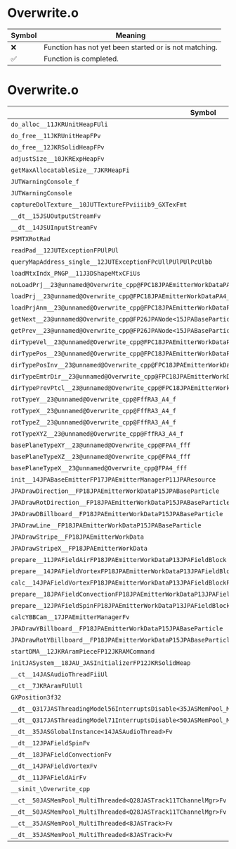 # Overwrite.o
| Symbol | Meaning 
| ------------- | ------------- 
| :x: | Function has not yet been started or is not matching. 
| :white_check_mark: | Function is completed. 


# Overwrite.o
| Symbol | Decompiled? |
| ------------- | ------------- |
| `do_alloc__11JKRUnitHeapFUli` | :x: |
| `do_free__11JKRUnitHeapFPv` | :x: |
| `do_free__12JKRSolidHeapFPv` | :x: |
| `adjustSize__10JKRExpHeapFv` | :x: |
| `getMaxAllocatableSize__7JKRHeapFi` | :x: |
| `JUTWarningConsole_f` | :x: |
| `JUTWarningConsole` | :x: |
| `captureDolTexture__10JUTTextureFPviiiib9_GXTexFmt` | :x: |
| `__dt__15JSUOutputStreamFv` | :x: |
| `__dt__14JSUInputStreamFv` | :x: |
| `PSMTXRotRad` | :x: |
| `readPad__12JUTExceptionFPUlPUl` | :x: |
| `queryMapAddress_single__12JUTExceptionFPcUllPUlPUlPcUlbb` | :x: |
| `loadMtxIndx_PNGP__11J3DShapeMtxCFiUs` | :x: |
| `noLoadPrj__23@unnamed@Overwrite_cpp@FPC18JPAEmitterWorkDataPA4_Cf` | :x: |
| `loadPrj__23@unnamed@Overwrite_cpp@FPC18JPAEmitterWorkDataPA4_Cf` | :x: |
| `loadPrjAnm__23@unnamed@Overwrite_cpp@FPC18JPAEmitterWorkDataPA4_Cf` | :x: |
| `getNext__23@unnamed@Overwrite_cpp@FP26JPANode<15JPABaseParticle>` | :x: |
| `getPrev__23@unnamed@Overwrite_cpp@FP26JPANode<15JPABaseParticle>` | :x: |
| `dirTypeVel__23@unnamed@Overwrite_cpp@FPC18JPAEmitterWorkDataPC15JPABaseParticlePQ29JGeometry8TVec3<f>` | :x: |
| `dirTypePos__23@unnamed@Overwrite_cpp@FPC18JPAEmitterWorkDataPC15JPABaseParticlePQ29JGeometry8TVec3<f>` | :x: |
| `dirTypePosInv__23@unnamed@Overwrite_cpp@FPC18JPAEmitterWorkDataPC15JPABaseParticlePQ29JGeometry8TVec3<f>` | :x: |
| `dirTypeEmtrDir__23@unnamed@Overwrite_cpp@FPC18JPAEmitterWorkDataPC15JPABaseParticlePQ29JGeometry8TVec3<f>` | :x: |
| `dirTypePrevPtcl__23@unnamed@Overwrite_cpp@FPC18JPAEmitterWorkDataPC15JPABaseParticlePQ29JGeometry8TVec3<f>` | :x: |
| `rotTypeY__23@unnamed@Overwrite_cpp@FffRA3_A4_f` | :x: |
| `rotTypeX__23@unnamed@Overwrite_cpp@FffRA3_A4_f` | :x: |
| `rotTypeZ__23@unnamed@Overwrite_cpp@FffRA3_A4_f` | :x: |
| `rotTypeXYZ__23@unnamed@Overwrite_cpp@FffRA3_A4_f` | :x: |
| `basePlaneTypeXY__23@unnamed@Overwrite_cpp@FPA4_fff` | :x: |
| `basePlaneTypeXZ__23@unnamed@Overwrite_cpp@FPA4_fff` | :x: |
| `basePlaneTypeX__23@unnamed@Overwrite_cpp@FPA4_fff` | :x: |
| `init__14JPABaseEmitterFP17JPAEmitterManagerP11JPAResource` | :x: |
| `JPADrawDirection__FP18JPAEmitterWorkDataP15JPABaseParticle` | :x: |
| `JPADrawRotDirection__FP18JPAEmitterWorkDataP15JPABaseParticle` | :x: |
| `JPADrawDBillboard__FP18JPAEmitterWorkDataP15JPABaseParticle` | :x: |
| `JPADrawLine__FP18JPAEmitterWorkDataP15JPABaseParticle` | :x: |
| `JPADrawStripe__FP18JPAEmitterWorkData` | :x: |
| `JPADrawStripeX__FP18JPAEmitterWorkData` | :x: |
| `prepare__11JPAFieldAirFP18JPAEmitterWorkDataP13JPAFieldBlock` | :x: |
| `prepare__14JPAFieldVortexFP18JPAEmitterWorkDataP13JPAFieldBlock` | :x: |
| `calc__14JPAFieldVortexFP18JPAEmitterWorkDataP13JPAFieldBlockP15JPABaseParticle` | :x: |
| `prepare__18JPAFieldConvectionFP18JPAEmitterWorkDataP13JPAFieldBlock` | :x: |
| `prepare__12JPAFieldSpinFP18JPAEmitterWorkDataP13JPAFieldBlock` | :x: |
| `calcYBBCam__17JPAEmitterManagerFv` | :x: |
| `JPADrawYBillboard__FP18JPAEmitterWorkDataP15JPABaseParticle` | :x: |
| `JPADrawRotYBillboard__FP18JPAEmitterWorkDataP15JPABaseParticle` | :x: |
| `startDMA__12JKRAramPieceFP12JKRAMCommand` | :x: |
| `initJASystem__18JAU_JASInitializerFP12JKRSolidHeap` | :x: |
| `__ct__14JASAudioThreadFiiUl` | :x: |
| `__ct__7JKRAramFUlUll` | :x: |
| `GXPosition3f32` | :x: |
| `__dt__Q317JASThreadingModel56InterruptsDisable<35JASMemPool_MultiThreaded<8JASTrack>>4LockFv` | :x: |
| `__dt__Q317JASThreadingModel71InterruptsDisable<50JASMemPool_MultiThreaded<Q28JASTrack11TChannelMgr>>4LockFv` | :x: |
| `__dt__35JASGlobalInstance<14JASAudioThread>Fv` | :x: |
| `__dt__12JPAFieldSpinFv` | :x: |
| `__dt__18JPAFieldConvectionFv` | :x: |
| `__dt__14JPAFieldVortexFv` | :x: |
| `__dt__11JPAFieldAirFv` | :x: |
| `__sinit_\Overwrite_cpp` | :x: |
| `__ct__50JASMemPool_MultiThreaded<Q28JASTrack11TChannelMgr>Fv` | :x: |
| `__dt__50JASMemPool_MultiThreaded<Q28JASTrack11TChannelMgr>Fv` | :x: |
| `__ct__35JASMemPool_MultiThreaded<8JASTrack>Fv` | :x: |
| `__dt__35JASMemPool_MultiThreaded<8JASTrack>Fv` | :x: |
